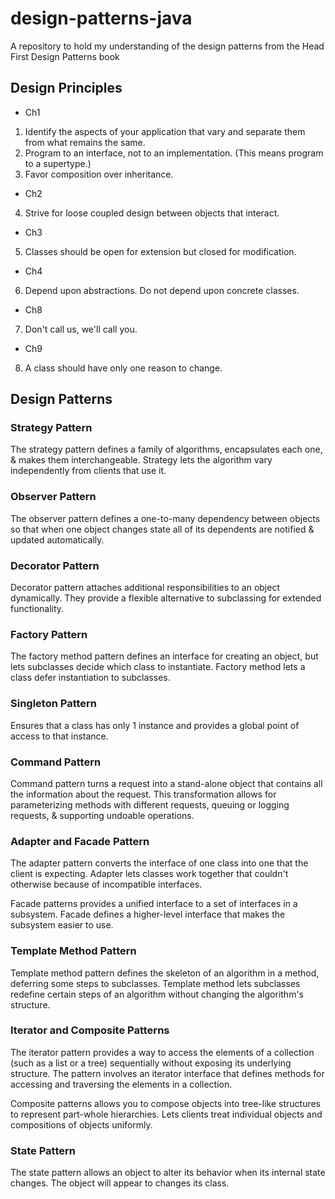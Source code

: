 # design-patterns-java

A repository to hold my understanding of the design patterns from the Head First Design Patterns book

## Design Principles

+ Ch1

1. Identify the aspects of your application that vary and separate them from what remains the same.
2. Program to an interface, not to an implementation. (This means program to a supertype.)
3. Favor composition over inheritance.

+ Ch2

4. Strive for loose coupled design between objects that interact.

+ Ch3

5. Classes should be open for extension but closed for modification.

+ Ch4

6. Depend upon abstractions. Do not depend upon concrete classes.

+ Ch8

7. Don't call us, we'll call you.

+ Ch9

8. A class should have only one reason to change.


## Design Patterns

### Strategy Pattern

The strategy pattern defines a family of algorithms, encapsulates each one, & makes them interchangeable.
Strategy lets the algorithm vary independently from clients that use it.

### Observer Pattern

The observer pattern defines a one-to-many dependency between objects so that when one object changes state
all of its dependents are notified & updated automatically.

### Decorator Pattern

Decorator pattern attaches additional responsibilities to an object dynamically.
They provide a flexible alternative to subclassing for extended functionality.

### Factory Pattern

The factory method pattern defines an interface for creating an object, but lets subclasses decide which class to instantiate.
Factory method lets a class defer instantiation to subclasses.

### Singleton Pattern

Ensures that a class has only 1 instance and provides a global point of access to that instance.

### Command Pattern

Command pattern turns a request into a stand-alone object that contains all the information about the request.
This transformation allows for parameterizing methods with different requests, queuing or logging requests, & supporting undoable operations.

### Adapter and Facade Pattern

The adapter pattern converts the interface of one class into one that the client is expecting.
Adapter lets classes work together that couldn't otherwise because of incompatible interfaces.

Facade patterns provides a unified interface to a set of interfaces in a subsystem.
Facade defines a higher-level interface that makes the subsystem easier to use.

### Template Method Pattern

Template method pattern defines the skeleton of an algorithm in a method, deferring some steps to subclasses.
Template method lets subclasses redefine certain steps of an algorithm without changing the algorithm's structure.

### Iterator and Composite Patterns

The iterator pattern provides a way to access the elements of a collection (such as a list or a tree) sequentially without exposing its underlying structure.
The pattern involves an iterator interface that defines methods for accessing and traversing the elements in a collection.

Composite patterns allows you to compose objects into tree-like structures to represent part-whole hierarchies.
Lets clients treat individual objects and compositions of objects uniformly.

### State Pattern

The state pattern allows an object to alter its behavior when its internal state changes.
The object will appear to changes its class.
